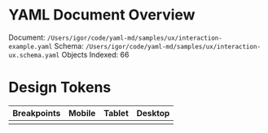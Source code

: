 # YAML Document Overview
Document: `/Users/igor/code/yaml-md/samples/ux/interaction-example.yaml`
Schema: `/Users/igor/code/yaml-md/samples/ux/interaction-ux.schema.yaml`
Objects Indexed: 66

# Design Tokens

| Breakpoints | Mobile | Tablet | Desktop |
| ----------- | ------ | ------ | ------- |
|  |  |  |  |